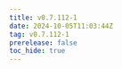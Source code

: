 ```yaml
---
title: v0.7.112-1
date: 2024-10-05T11:03:44Z
tag: v0.7.112-1
prerelease: false
toc_hide: true
---
```



